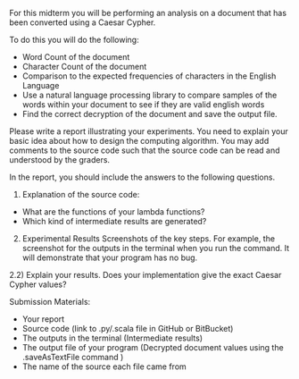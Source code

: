 For this midterm you will be performing an analysis on a document that has been converted using a Caesar Cypher.

To do this you will do the following:

- Word Count of the document
- Character Count of the document
- Comparison to the expected frequencies of characters in the English Language
- Use a natural language processing library to compare samples of the words within your document to see if they are valid english words
- Find the correct decryption of the document and save the output file.

Please write a report illustrating your experiments. You need to explain your basic idea about how to design the computing algorithm. You may add comments to the source code such that the source code can be read and understood by the graders.

In the report, you should include the answers to the following questions.

1) Explanation of the source code:
- What are the functions of your lambda functions?
- Which kind of intermediate results are generated?

2) Experimental Results
Screenshots of the key steps. For example, the screenshot for the outputs in the terminal when you run the command. It will demonstrate that your program has no bug.

2.2) Explain your results. Does your implementation give the exact Caesar Cypher values?

Submission Materials:

- Your report
- Source code (link to .py/.scala file in GitHub or BitBucket)
- The outputs in the terminal (Intermediate results)
- The output file of your program (Decrypted document values using the .saveAsTextFile command )
- The name of the source each file came from
